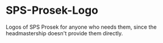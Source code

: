 # SPS-Prosek-Logo
Logos of SPS Prosek for anyone who needs them, since the headmastership doesn't provide them directly.

